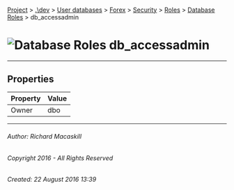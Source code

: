 #### 

[Project](../../../../../../index.md) > [.\\dev](../../../../../index.md) > [User databases](../../../../index.md) > [Forex](../../../index.md) > [Security](../../index.md) > [Roles](../index.md) > [Database Roles](Database_Roles.md) > db_accessadmin

# ![Database Roles](../../../../../../Images/Role_Database32.png) db_accessadmin

---

## <a name="#properties"></a>Properties

| Property | Value |
|---|---|
| Owner | dbo |


---

###### Author:  Richard Macaskill

###### Copyright 2016 - All Rights Reserved

###### Created: 22 August 2016 13:39

